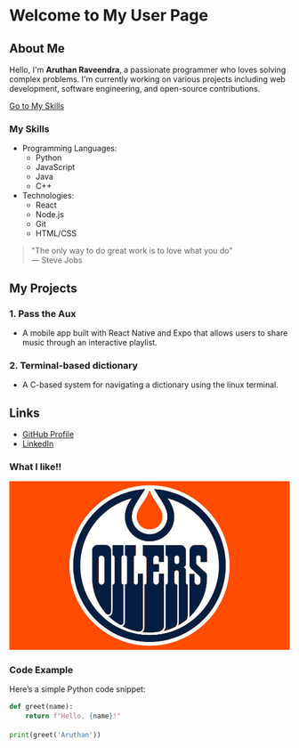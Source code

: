 # Welcome to My User Page

## About Me

Hello, I'm **Aruthan Raveendra**, a passionate programmer who loves solving complex problems. I'm currently working on various projects including web development, software engineering, and open-source contributions.

[Go to My Skills](###my-skills)


### My Skills

- Programming Languages:
  - Python
  - JavaScript
  - Java
  - C++
- Technologies:
  - React
  - Node.js
  - Git
  - HTML/CSS

> "The only way to do great work is to love what you do"  
> — Steve Jobs

## My Projects

### 1. **Pass the Aux**
- A mobile app built with React Native and Expo that allows users to share music through an interactive playlist.

### 2. **Terminal-based dictionary**
- A C-based system for navigating a dictionary using the linux terminal.

## Links

- [GitHub Profile](https://github.com/AruthanR)  
- [LinkedIn](https://www.linkedin.com/in/aruthanr/)

### What I like!!
![Favorite hockey team](images/NHL-Edmonton-Oilers.jpg)

### Code Example

Here’s a simple Python code snippet:

```python
def greet(name):
    return f"Hello, {name}!"

print(greet('Aruthan'))
